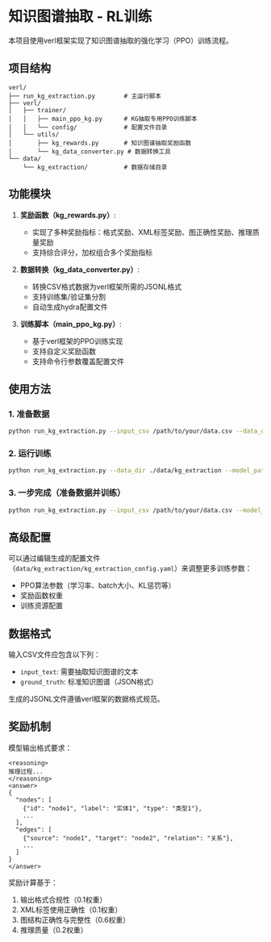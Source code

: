 # 知识图谱抽取 - RL训练

本项目使用verl框架实现了知识图谱抽取的强化学习（PPO）训练流程。

## 项目结构

```
verl/
├── run_kg_extraction.py        # 主运行脚本
├── verl/
│   ├── trainer/
│   │   ├── main_ppo_kg.py      # KG抽取专用PPO训练脚本
│   │   └── config/             # 配置文件目录
│   └── utils/
│       ├── kg_rewards.py       # 知识图谱抽取奖励函数
│       └── kg_data_converter.py # 数据转换工具
└── data/
    └── kg_extraction/          # 数据存储目录
```

## 功能模块

1. **奖励函数（kg_rewards.py）**:
   - 实现了多种奖励指标：格式奖励、XML标签奖励、图正确性奖励、推理质量奖励
   - 支持综合评分，加权组合多个奖励指标

2. **数据转换（kg_data_converter.py）**:
   - 转换CSV格式数据为verl框架所需的JSONL格式
   - 支持训练集/验证集分割
   - 自动生成hydra配置文件

3. **训练脚本（main_ppo_kg.py）**:
   - 基于verl框架的PPO训练实现
   - 支持自定义奖励函数
   - 支持命令行参数覆盖配置文件

## 使用方法

### 1. 准备数据

```bash
python run_kg_extraction.py --input_csv /path/to/your/data.csv --data_dir ./data/kg_extraction --only_prepare_data
```

### 2. 运行训练

```bash
python run_kg_extraction.py --data_dir ./data/kg_extraction --model_path /path/to/your/model --output_dir ./outputs/kg_extraction --skip_data_preparation
```

### 3. 一步完成（准备数据并训练）

```bash
python run_kg_extraction.py --input_csv /path/to/your/data.csv --model_path /path/to/your/model --output_dir ./outputs/kg_extraction
```

## 高级配置

可以通过编辑生成的配置文件（`data/kg_extraction/kg_extraction_config.yaml`）来调整更多训练参数：

- PPO算法参数（学习率、batch大小、KL惩罚等）
- 奖励函数权重
- 训练资源配置

## 数据格式

输入CSV文件应包含以下列：
- `input_text`: 需要抽取知识图谱的文本
- `ground_truth`: 标准知识图谱（JSON格式）

生成的JSONL文件遵循verl框架的数据格式规范。

## 奖励机制

模型输出格式要求：
```
<reasoning>
推理过程...
</reasoning>
<answer>
{
  "nodes": [
    {"id": "node1", "label": "实体1", "type": "类型1"},
    ...
  ],
  "edges": [
    {"source": "node1", "target": "node2", "relation": "关系"},
    ...
  ]
}
</answer>
```

奖励计算基于：
1. 输出格式合规性（0.1权重）
2. XML标签使用正确性（0.1权重）
3. 图结构正确性与完整性（0.6权重）
4. 推理质量（0.2权重） 